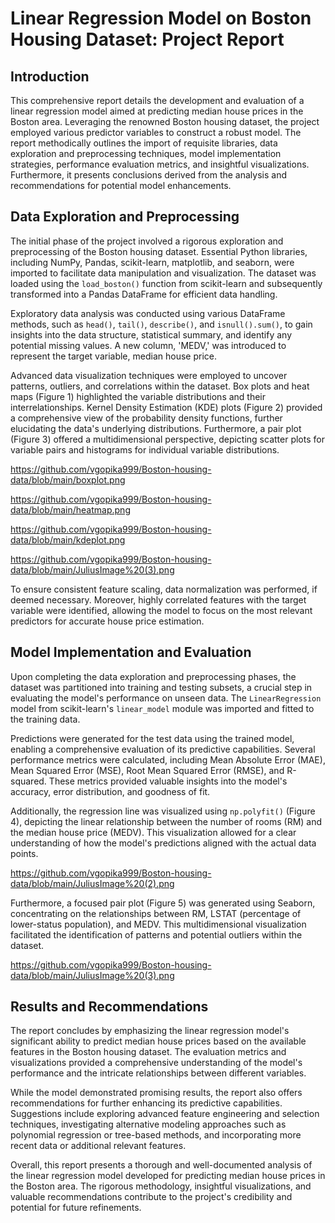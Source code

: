 # Linear Regression Model on Boston Housing Dataset: Project Report

## Introduction
This comprehensive report details the development and evaluation of a linear regression model aimed at predicting median house prices in the Boston area. Leveraging the renowned Boston housing dataset, the project employed various predictor variables to construct a robust model. The report methodically outlines the import of requisite libraries, data exploration and preprocessing techniques, model implementation strategies, performance evaluation metrics, and insightful visualizations. Furthermore, it presents conclusions derived from the analysis and recommendations for potential model enhancements.

## Data Exploration and Preprocessing
The initial phase of the project involved a rigorous exploration and preprocessing of the Boston housing dataset. Essential Python libraries, including NumPy, Pandas, scikit-learn, matplotlib, and seaborn, were imported to facilitate data manipulation and visualization. The dataset was loaded using the `load_boston()` function from scikit-learn and subsequently transformed into a Pandas DataFrame for efficient data handling.

Exploratory data analysis was conducted using various DataFrame methods, such as `head()`, `tail()`, `describe()`, and `isnull().sum()`, to gain insights into the data structure, statistical summary, and identify any potential missing values. A new column, 'MEDV,' was introduced to represent the target variable, median house price.

Advanced data visualization techniques were employed to uncover patterns, outliers, and correlations within the dataset. Box plots and heat maps (Figure 1) highlighted the variable distributions and their interrelationships. Kernel Density Estimation (KDE) plots (Figure 2) provided a comprehensive view of the probability density functions, further elucidating the data's underlying distributions. Furthermore, a pair plot (Figure 3) offered a multidimensional perspective, depicting scatter plots for variable pairs and histograms for individual variable distributions.

https://github.com/vgopika999/Boston-housing-data/blob/main/boxplot.png

https://github.com/vgopika999/Boston-housing-data/blob/main/heatmap.png

https://github.com/vgopika999/Boston-housing-data/blob/main/kdeplot.png

https://github.com/vgopika999/Boston-housing-data/blob/main/JuliusImage%20(3).png

To ensure consistent feature scaling, data normalization was performed, if deemed necessary. Moreover, highly correlated features with the target variable were identified, allowing the model to focus on the most relevant predictors for accurate house price estimation.

## Model Implementation and Evaluation
Upon completing the data exploration and preprocessing phases, the dataset was partitioned into training and testing subsets, a crucial step in evaluating the model's performance on unseen data. The `LinearRegression` model from scikit-learn's `linear_model` module was imported and fitted to the training data.

Predictions were generated for the test data using the trained model, enabling a comprehensive evaluation of its predictive capabilities. Several performance metrics were calculated, including Mean Absolute Error (MAE), Mean Squared Error (MSE), Root Mean Squared Error (RMSE), and R-squared. These metrics provided valuable insights into the model's accuracy, error distribution, and goodness of fit.

Additionally, the regression line was visualized using `np.polyfit()` (Figure 4), depicting the linear relationship between the number of rooms (RM) and the median house price (MEDV). This visualization allowed for a clear understanding of how the model's predictions aligned with the actual data points.

https://github.com/vgopika999/Boston-housing-data/blob/main/JuliusImage%20(2).png

Furthermore, a focused pair plot (Figure 5) was generated using Seaborn, concentrating on the relationships between RM, LSTAT (percentage of lower-status population), and MEDV. This multidimensional visualization facilitated the identification of patterns and potential outliers within the dataset.

https://github.com/vgopika999/Boston-housing-data/blob/main/JuliusImage%20(3).png

## Results and Recommendations
The report concludes by emphasizing the linear regression model's significant ability to predict median house prices based on the available features in the Boston housing dataset. The evaluation metrics and visualizations provided a comprehensive understanding of the model's performance and the intricate relationships between different variables.

While the model demonstrated promising results, the report also offers recommendations for further enhancing its predictive capabilities. Suggestions include exploring advanced feature engineering and selection techniques, investigating alternative modeling approaches such as polynomial regression or tree-based methods, and incorporating more recent data or additional relevant features.

Overall, this report presents a thorough and well-documented analysis of the linear regression model developed for predicting median house prices in the Boston area. The rigorous methodology, insightful visualizations, and valuable recommendations contribute to the project's credibility and potential for future refinements.
```
